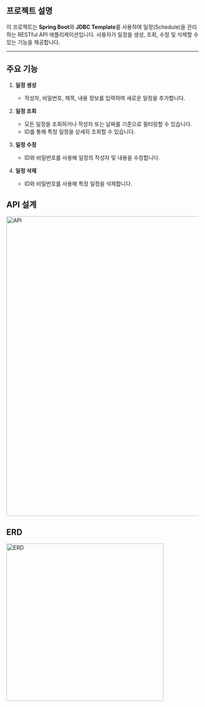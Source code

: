 ## 프로젝트 설명
이 프로젝트는 **Spring Boot**와 **JDBC Template**를 사용하여 일정(Schedule)을 관리하는 RESTful API 애플리케이션입니다. 사용자가 일정을 생성, 조회, 수정 및 삭제할 수 있는 기능을 제공합니다.

---

## 주요 기능
1. **일정 생성**  
   - 작성자, 비밀번호, 제목, 내용 정보를 입력하여 새로운 일정을 추가합니다.

2. **일정 조회**  
   - 모든 일정을 조회하거나 작성자 또는 날짜를 기준으로 필터링할 수 있습니다.
   - ID를 통해 특정 일정을 상세히 조회할 수 있습니다.

3. **일정 수정**  
   - ID와 비밀번호를 사용해 일정의 작성자 및 내용을 수정합니다.

4. **일정 삭제**  
   - ID와 비밀번호를 사용해 특정 일정을 삭제합니다.

## API 설계
<img width="784" alt="API" src="https://github.com/user-attachments/assets/d2e36547-f4d2-4962-8cd1-58c612a11b11">

## ERD
<img width="412" alt="ERD" src="https://github.com/user-attachments/assets/d341120e-7ddc-42a1-9153-11286027d36c">
